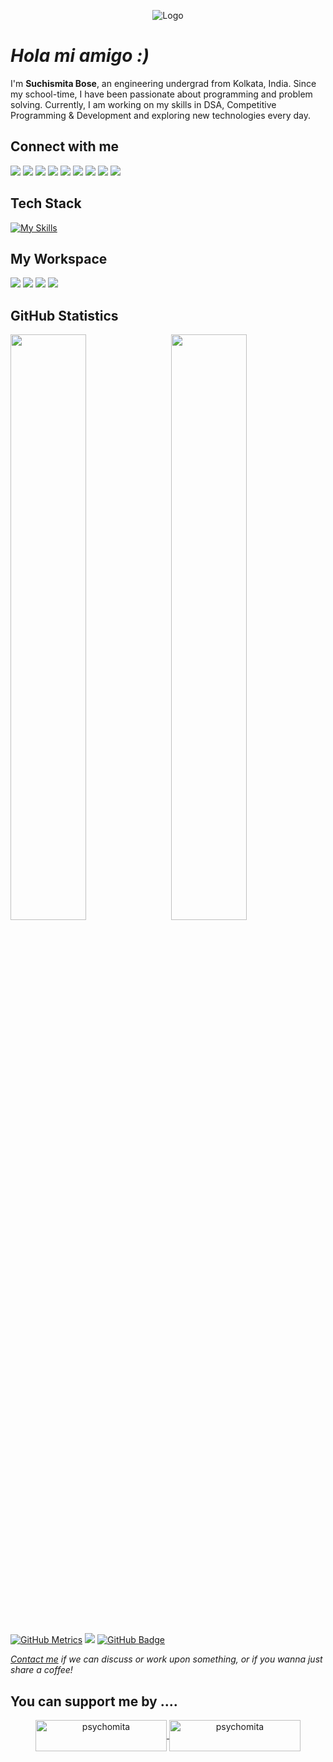 <p align="center"> <img src="https://media.giphy.com/media/sNUWF7fAUP2q4/giphy.gif" alt="Logo" /> </p>

# *Hola mi amigo :)*
I'm **Suchismita Bose**, an engineering undergrad from Kolkata, India. Since my school-time, I have been passionate about programming and problem solving. Currently, I am working on my skills in DSA, Competitive Programming & Development and exploring new technologies every day.

## Connect with me
[![](https://img.shields.io/badge/Facebook-informational?style=flat&logo=Facebook&logoColor=white&color=1877F2)](https://facebook.com/suchi1429)
[![](https://img.shields.io/badge/Instagram-informational?style=flat&logo=Instagram&logoColor=white&color=EF2F88)](https://instagram.com/psychomita)
[![](https://img.shields.io/badge/LinkedIn-informational?style=flat&logo=LinkedIn&logoColor=white&color=0A66C2)](https://in.linkedin.com/in/suchismita-connects)
[![](https://img.shields.io/badge/Spotify-informational?style=flat&logo=Spotify&logoColor=36AE7C&color=black)](https://open.spotify.com/user/31lvd3f6xwjksgd6x3kqda3li4a4?si=e9ed27d54e6148a2)
[![](https://img.shields.io/badge/Reddit-informational?style=flat&logo=Reddit&logoColor=C70039&color=white)](https://www.reddit.com/user/psychomita)
[![](https://img.shields.io/badge/LeetCode-informational?style=flat&logo=LeetCode&logoColor=FFB000&color=001524)](https://leetcode.com/psychomita/)
[![](https://img.shields.io/badge/Codechef-informational?style=flat&logo=Codechef&logoColor=white&color=9F8772)](https://www.codechef.com/users/suchismita29)
[![](https://img.shields.io/badge/GeeksForGeeks-informational?style=flat&logo=GeeksForGeeks&logoColor=white&color=379237)](https://auth.geeksforgeeks.org/user/suchismitfnd2/?utm_source=geeksforgeeks&utm_medium=my_profile&utm_campaign=auth_user)
[![](https://img.shields.io/badge/Codeforces-informational?style=flat&logo=Codeforces&logoColor=E72929&color=0E46A3)](https://codeforces.com/profile/psychomita)

## Tech Stack
[![My Skills](https://skillicons.dev/icons?i=c,cpp,java,python,html,css,js,vscode,github,discord,ubuntu)](https://skillicons.dev)

## My Workspace
![](https://img.shields.io/badge/Vivobook_16X-informational?style=flat&logo=Asus&logoColor=white&color=153462)
![](https://img.shields.io/badge/Windows_11-informational?style=flat&logo=Windows11&logoColor=white&color=blue)
![](https://img.shields.io/badge/Ryzen_5_5600H-informational?style=flat&logo=AMD&logoColor=white&color=black)
![](https://img.shields.io/badge/RAM-8_GB-informational?style=flat&logo=data:image/png;base64,iVBORw0KGgoAAAANSUhEUgAAAA4AAAAOCAYAAAAfSC3RAAAABmJLR0QA/wD/AP+gvaeTAAAAqUlEQVQokaWSsQ3CQAxF36GIMlQMAbkFaOgoGQCJIdiKIl3YIYxAg6gjSso0n8YJLhC5E1+yLJ39zpb84V9JCpK2lqOkpUX0tW/gQlJnuZZ0tKh9begPBq2BfeJyTQjhNkxrJd0lPTWtFmBmv5TABbgmTCwBCvdwSlwVPzFbxXTLqAZ4ADsPvhLADRCBDj7nWAEHYD4B98B5PIfBWQbwoLdc5SxX/bRcrt4PhcIRoFAWyAAAAABJRU5ErkJggg==&logoColor=white&color=GREEN)

## GitHub Statistics
<img width="49%" src="https://github-readme-stats.vercel.app/api?username=psychomita&show_icons=true&count_private=true&title_color=ffffff&text_color=c9cacc&icon_color=2bbc8a&bg_color=161b22" />

<img align="right" width="49%" src="https://github-readme-streak-stats.herokuapp.com?user=psychomita&date_format=n%2Fj%5B%2FY%5D&border=FFFFFF&ring=2BBC8A&currStreakNum=FFFFFF&stroke=FFFFFF&background=161B22&sideNums=FFFFFF&sideLabels=2BBC8A&dates=ECECEC&currStreakLabel=2BBC8A" />
<br><br><br><br><br><br><br><br><br><br>

[![GitHub Metrics](https://img.shields.io/badge/-informational?&label=GitHub+Metrics&style=social)](https://metrics.lecoq.io/about/psychomita)
![](https://komarev.com/ghpvc/?username=psychomita)
<a href="https://github.com/psychomita?tab=followers"><img src="https://img.shields.io/github/followers/psychomita?label=Followers&style=social" alt="GitHub Badge"></a>


*[Contact me](mailto:suchismitabose29@gmail.com) if we can discuss or work upon something, or if you wanna just share a coffee!*

## You can support me by ....
<p align="center"><a href="https://www.buymeacoffee.com/psychomita"> <img align="center" src="https://cdn.buymeacoffee.com/buttons/v2/default-yellow.png" height="50" width="210" alt="psychomita" /></a><a href="https://ko-fi.com/psychomita"> <img align="center" src="https://cdn.ko-fi.com/cdn/kofi3.png?v=3" height="50" width="210" alt="psychomita" /></a></p><br><br>
